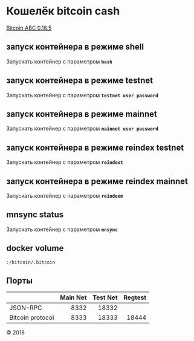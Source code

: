 # Кошелёк bitcoin cash

[Bitcoin ABC 0.18.5](https://download.bitcoinabc.org/0.18.5/linux/)

## запуск контейнера в режиме shell

Запускать контейнер с параметром **`bash`**

## запуск контейнера в режиме testnet

Запускать контейнер с параметром **`testnet user password`**

## запуск контейнера в режиме mainnet

Запускать контейнер с параметром **`mainnet user password`**

## запуск контейнера в режиме reindex testnet

Запускать контейнер с параметром **`reindext`**

## запуск контейнера в режиме reindex mainnet

Запускать контейнер с параметром **`reindexm`**

## mnsync status

Запускать контейнер с параметром **`mnsync`**

## docker volume

```:/bitcoin/.bitcoin```

## Порты

|                  |Main Net |Test Net |Regtest |
|:-----------------|--------:|--------:|-------:|
|JSON-RPC          |8332     |18332    |        |
|Bitcoin protocol  |8333     |18333    |18444   |

&copy; 2018
